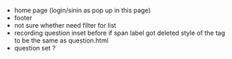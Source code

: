 - home page (login/sinin as pop up in this page) 
- footer
- not sure whether need filter for list
- recording question
	inset before
	if span label got deleted
	style of the tag to be the same as question.html
- question set ?